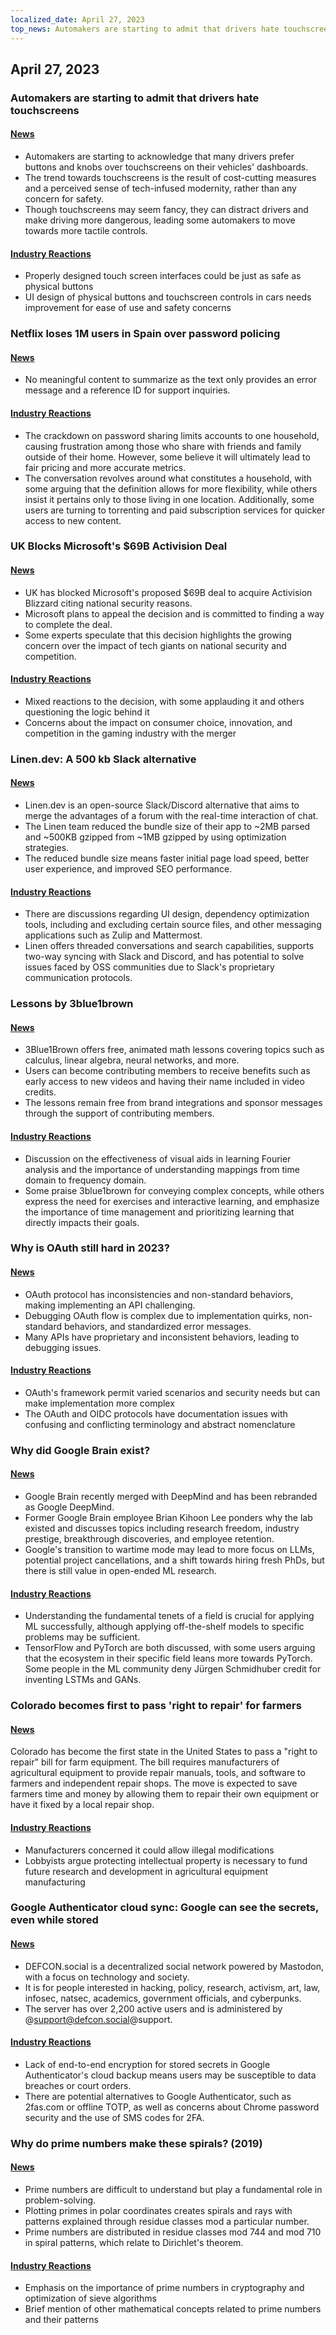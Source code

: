 ```yaml
---
localized_date: April 27, 2023
top_news: Automakers are starting to admit that drivers hate touchscreens
---
```




## April 27, 2023

### Automakers are starting to admit that drivers hate touchscreens

#### [News](https://slate.com/business/2023/04/cars-buttons-touchscreens-vw-porsche-nissan-hyundai.html)

- Automakers are starting to acknowledge that many drivers prefer buttons and knobs over touchscreens on their vehicles' dashboards.
- The trend towards touchscreens is the result of cost-cutting measures and a perceived sense of tech-infused modernity, rather than any concern for safety.
- Though touchscreens may seem fancy, they can distract drivers and make driving more dangerous, leading some automakers to move towards more tactile controls.

#### [Industry Reactions](http://news.ycombinator.com/item?id=35720865)

- Properly designed touch screen interfaces could be just as safe as physical buttons
- UI design of physical buttons and touchscreen controls in cars needs improvement for ease of use and safety concerns

### Netflix loses 1M users in Spain over password policing

#### [News](https://www.bloomberg.com/news/articles/2023-04-25/netflix-loses-1-million-users-in-spain-over-password-policing)

- No meaningful content to summarize as the text only provides an error message and a reference ID for support inquiries.

#### [Industry Reactions](http://news.ycombinator.com/item?id=35710269)

- The crackdown on password sharing limits accounts to one household, causing frustration among those who share with friends and family outside of their home. However, some believe it will ultimately lead to fair pricing and more accurate metrics.
- The conversation revolves around what constitutes a household, with some arguing that the definition allows for more flexibility, while others insist it pertains only to those living in one location. Additionally, some users are turning to torrenting and paid subscription services for quicker access to new content.

### UK Blocks Microsoft's $69B Activision Deal

#### [News](https://www.bloomberg.com/news/articles/2023-04-26/microsoft-s-69-billion-activision-deal-blocked-by-uk-watchdog)

- UK has blocked Microsoft's proposed $69B deal to acquire Activision Blizzard citing national security reasons.
- Microsoft plans to appeal the decision and is committed to finding a way to complete the deal.
- Some experts speculate that this decision highlights the growing concern over the impact of tech giants on national security and competition.

#### [Industry Reactions](http://news.ycombinator.com/item?id=35711968)

- Mixed reactions to the decision, with some applauding it and others questioning the logic behind it
- Concerns about the impact on consumer choice, innovation, and competition in the gaming industry with the merger

### Linen.dev: A 500 kb Slack alternative

#### [News](https://www.linen.dev/s/linen/t/10511167/linen-dev-the-500kb-slack-alternative)

- Linen.dev is an open-source Slack/Discord alternative that aims to merge the advantages of a forum with the real-time interaction of chat.
- The Linen team reduced the bundle size of their app to ~2MB parsed and ~500KB gzipped from ~1MB gzipped by using optimization strategies.
- The reduced bundle size means faster initial page load speed, better user experience, and improved SEO performance.

#### [Industry Reactions](http://news.ycombinator.com/item?id=35718417)

- There are discussions regarding UI design, dependency optimization tools, including and excluding certain source files, and other messaging applications such as Zulip and Mattermost.
- Linen offers threaded conversations and search capabilities, supports two-way syncing with Slack and Discord, and has potential to solve issues faced by OSS communities due to Slack's proprietary communication protocols.

### Lessons by 3blue1brown

#### [News](https://www.3blue1brown.com/)

- 3Blue1Brown offers free, animated math lessons covering topics such as calculus, linear algebra, neural networks, and more.
- Users can become contributing members to receive benefits such as early access to new videos and having their name included in video credits.
- The lessons remain free from brand integrations and sponsor messages through the support of contributing members.

#### [Industry Reactions](http://news.ycombinator.com/item?id=35714228)

- Discussion on the effectiveness of visual aids in learning Fourier analysis and the importance of understanding mappings from time domain to frequency domain.
- Some praise 3blue1brown for conveying complex concepts, while others express the need for exercises and interactive learning, and emphasize the importance of time management and prioritizing learning that directly impacts their goals.

### Why is OAuth still hard in 2023?

#### [News](https://www.nango.dev/blog/why-is-oauth-still-hard)

- OAuth protocol has inconsistencies and non-standard behaviors, making implementing an API challenging.
- Debugging OAuth flow is complex due to implementation quirks, non-standard behaviors, and standardized error messages.
- Many APIs have proprietary and inconsistent behaviors, leading to debugging issues.

#### [Industry Reactions](http://news.ycombinator.com/item?id=35713518)

- OAuth's framework permit varied scenarios and security needs but can make implementation more complex
- The OAuth and OIDC protocols have documentation issues with confusing and conflicting terminology and abstract nomenclature

### Why did Google Brain exist?

#### [News](https://www.moderndescartes.com/essays/why_brain/)

- Google Brain recently merged with DeepMind and has been rebranded as Google DeepMind.
- Former Google Brain employee Brian Kihoon Lee ponders why the lab existed and discusses topics including research freedom, industry prestige, breakthrough discoveries, and employee retention.
- Google's transition to wartime mode may lead to more focus on LLMs, potential project cancellations, and a shift towards hiring fresh PhDs, but there is still value in open-ended ML research.

#### [Industry Reactions](http://news.ycombinator.com/item?id=35716216)

- Understanding the fundamental tenets of a field is crucial for applying ML successfully, although applying off-the-shelf models to specific problems may be sufficient.
- TensorFlow and PyTorch are both discussed, with some users arguing that the ecosystem in their specific field leans more towards PyTorch. Some people in the ML community deny Jürgen Schmidhuber credit for inventing LSTMs and GANs.

### Colorado becomes first to pass 'right to repair' for farmers

#### [News](https://www.wivb.com/news/colorado-becomes-1st-to-pass-right-to-repair-for-farmers/)

Colorado has become the first state in the United States to pass a "right to repair" bill for farm equipment.
The bill requires manufacturers of agricultural equipment to provide repair manuals, tools, and software to farmers and independent repair shops.
The move is expected to save farmers time and money by allowing them to repair their own equipment or have it fixed by a local repair shop.

#### [Industry Reactions](http://news.ycombinator.com/item?id=35714294)

- Manufacturers concerned it could allow illegal modifications
- Lobbyists argue protecting intellectual property is necessary to fund future research and development in agricultural equipment manufacturing

### Google Authenticator cloud sync: Google can see the secrets, even while stored

#### [News](https://defcon.social/@mysk/110262313275622023)

- DEFCON.social is a decentralized social network powered by Mastodon, with a focus on technology and society.
- It is for people interested in hacking, policy, research, activism, art, law, infosec, natsec, academics, government officials, and cyberpunks.
- The server has over 2,200 active users and is administered by @support@defcon.social@support.

#### [Industry Reactions](http://news.ycombinator.com/item?id=35708869)

- Lack of end-to-end encryption for stored secrets in Google Authenticator's cloud backup means users may be susceptible to data breaches or court orders.
- There are potential alternatives to Google Authenticator, such as 2fas.com or offline TOTP, as well as concerns about Chrome password security and the use of SMS codes for 2FA.

### Why do prime numbers make these spirals? (2019)

#### [News](https://www.3blue1brown.com/lessons/prime-spirals)

- Prime numbers are difficult to understand but play a fundamental role in problem-solving.
- Plotting primes in polar coordinates creates spirals and rays with patterns explained through residue classes mod a particular number.
- Prime numbers are distributed in residue classes mod 744 and mod 710 in spiral patterns, which relate to Dirichlet's theorem.

#### [Industry Reactions](http://news.ycombinator.com/item?id=35708359)

- Emphasis on the importance of prime numbers in cryptography and optimization of sieve algorithms
- Brief mention of other mathematical concepts related to prime numbers and their patterns

</Steps>
